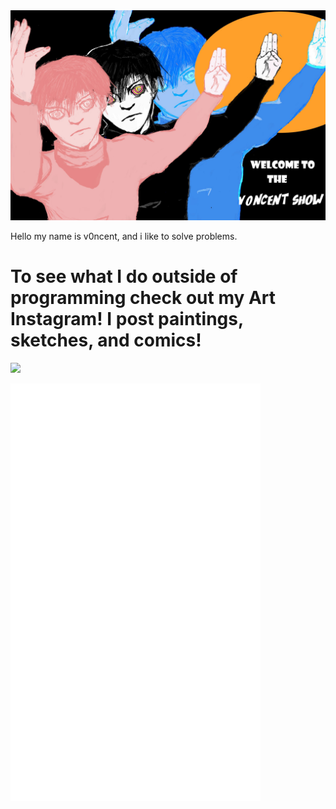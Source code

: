 <img src="https://github.com/v0ncent/v0ncent/blob/main/PotraitNOxx.jpg" />


Hello my name is v0ncent, and i like to solve problems.

# To see what I do outside of programming check out my Art Instagram! I post paintings, sketches, and comics!

[![](https://img.shields.io/badge/Instagram-E4405F?style=for-the-badge&logo=instagram&logoColor=white)](https://www.instagram.com/v0ncent/)

<img align="center" src="/github-metrics.svg" alt="Metrics" width="400">


